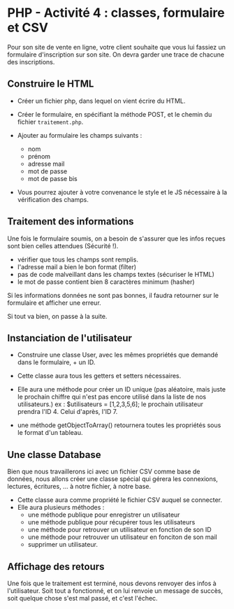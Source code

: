 # PHP - Activité 4 : classes, formulaire et CSV

Pour son site de vente en ligne, votre client souhaite que vous lui fassiez un formulaire d'inscription sur son site. On devra garder une trace de chacune des inscriptions.

## Construire le HTML
- Créer un fichier php, dans lequel on vient écrire du HTML.
- Créer le formulaire, en spécifiant la méthode POST, et le chemin du fichier `traitement.php`.
- Ajouter au formulaire les champs suivants :
  - nom
  - prénom
  - adresse mail
  - mot de passe
  - mot de passe bis

- Vous pourrez ajouter à votre convenance le style et le JS nécessaire à la vérification des champs.

## Traitement des informations
Une fois le formulaire soumis, on a besoin de s'assurer que les infos reçues sont bien celles attendues (Sécurité !).
- vérifier que tous les champs sont remplis.
- l'adresse mail a bien le bon format (filter)
- pas de code malveillant dans les champs textes (sécuriser le HTML)
- le mot de passe contient bien 8 caractères minimum (hasher)

Si les informations données ne sont pas bonnes, il faudra retourner sur le formulaire et afficher une erreur.

Si tout va bien, on passe à la suite.

## Instanciation de l'utilisateur
- Construire une classe User, avec les mêmes propriétés que demandé dans le formulaire, + un ID.
- Cette classe aura tous les getters et setters nécessaires.
- Elle aura une méthode pour créer un ID unique (pas aléatoire, mais juste le prochain chiffre qui n'est pas encore utilisé dans la liste de nos utilisateurs.) ex : $utilisateurs = [1,2,3,5,6];
le prochain utilisateur prendra l'ID 4. Celui d'après, l'ID 7.

- une méthode getObjectToArray() retournera toutes les propriétés sous le format d'un tableau.

## Une classe Database
Bien que nous travaillerons ici avec un fichier CSV comme base de données, nous allons créer une classe spécial qui gérera les connexions, lectures, écritures, ... à notre fichier, à notre base.
- Cette classe aura comme propriété le fichier CSV auquel se connecter.
- Elle aura plusieurs méthodes :
  - une méthode publique pour enregistrer un utilisateur
  - une méthode publique pour récupérer tous les utilisateurs
  - une méthode pour retrouver un utilisateur en fonction de son ID
  - une méthode pour retrouver un utilisateur en fonciton de son mail
  - supprimer un utilisateur.

## Affichage des retours
Une fois que le traitement est terminé, nous devons renvoyer des infos à l'utilisateur. Soit tout a fonctionné, et on lui renvoie un message de succès, soit quelque chose s'est mal passé, et c'est l'échec.

